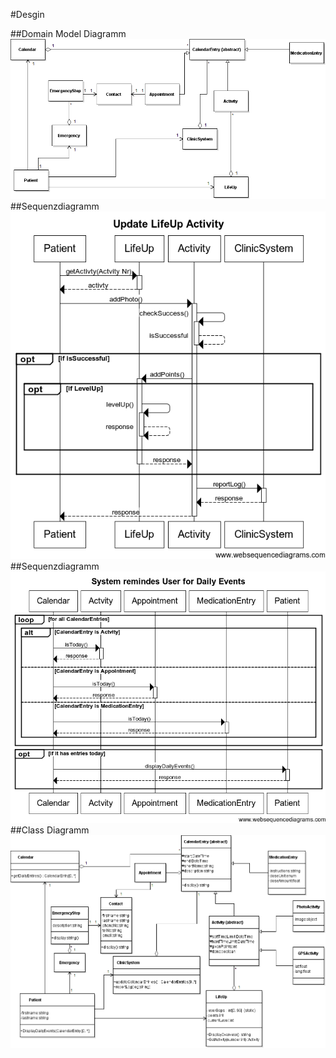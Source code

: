#Desgin

##Domain Model Diagramm
![Domain Model](domainModelSED.png)
##Sequenzdiagramm 
![Sequenzdiagramm1](lifeUpActivtiy.png)
##Sequenzdiagramm
![Sequenzdiagramm1](remideDailyEvents.png)
##Class Diagramm
![Classdiagramm](classDiagrammSED.png)
